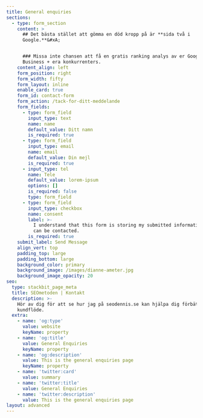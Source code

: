 ```yaml
---
title: General enquiries
sections:
  - type: form_section
    content: >
      ## Det bästa stället att gömma en död kropp på är **sida två i
      Google.**&#xA;


      ### Missa inte chansen att få en gratis ranking analys av er Google My
      Business + era konkurrenters.
    content_align: left
    form_position: right
    form_width: fifty
    form_layout: inline
    enable_card: true
    form_id: contact-form
    form_action: /tack-for-ditt-meddelande
    form_fields:
      - type: form_field
        input_type: text
        name: name
        default_value: Ditt namn
        is_required: true
      - type: form_field
        input_type: email
        name: email
        default_value: Din mejl
        is_required: true
      - input_type: tel
        name: Tele
        default_value: lorem-ipsum
        options: []
        is_required: false
        type: form_field
      - type: form_field
        input_type: checkbox
        name: consent
        label: >-
          I understand that this form is storing my submitted information so I
          can be contacted.
        is_required: true
    submit_label: Send Message
    align_vert: top
    padding_top: large
    padding_bottom: large
    background_color: primary
    background_image: /images/dianne-ameter.jpg
    background_image_opacity: 20
seo:
  type: stackbit_page_meta
  title: SEOmetoden | Kontakt
  description: >-
    Hör av dig för att se hur jag på seodennis.se kan hjälpa dig förbättra ditt
    kundflöde. 
  extra:
    - name: 'og:type'
      value: website
      keyName: property
    - name: 'og:title'
      value: General Enquiries
      keyName: property
    - name: 'og:description'
      value: This is the general enquiries page
      keyName: property
    - name: 'twitter:card'
      value: summary
    - name: 'twitter:title'
      value: General Enquiries
    - name: 'twitter:description'
      value: This is the general enquiries page
layout: advanced
---
```

